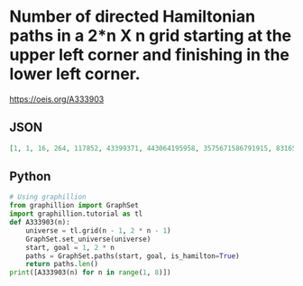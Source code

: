 # Number of directed Hamiltonian paths in a 2\*n X n grid starting at the upper left corner and finishing in the lower left corner\.
https://oeis.org/A333903
## JSON
```JSON
[1, 1, 16, 264, 117852, 43399371, 443064195958, 3575671586791915, 831655228913958996424, 147303585340262824414389642, 774577888161337889995061257722609, 3015734636186832309974653370241824509796, 356606519352227259565296610082412177642016167446]
```
## Python
```Python
# Using graphillion
from graphillion import GraphSet
import graphillion.tutorial as tl
def A333903(n):
    universe = tl.grid(n - 1, 2 * n - 1)
    GraphSet.set_universe(universe)
    start, goal = 1, 2 * n
    paths = GraphSet.paths(start, goal, is_hamilton=True)
    return paths.len()
print([A333903(n) for n in range(1, 8)])
```
